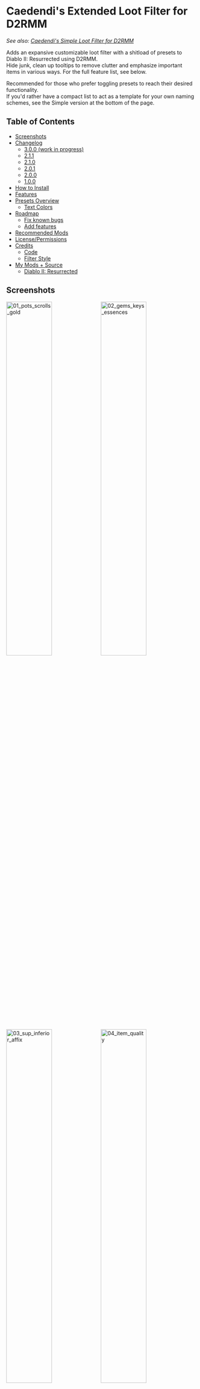 # Caedendi's Extended Loot Filter for D2RMM

_See also: [Caedendi's Simple Loot Filter for D2RMM](https://github.com/Caedendi/D2RMM-Loot-Filter-Simple)_

Adds an expansive customizable loot filter with a shitload of presets to Diablo II: Resurrected using D2RMM. <br>
Hide junk, clean up tooltips to remove clutter and emphasize important items in various ways. For the full feature list, see below.

Recommended for those who prefer toggling presets to reach their desired functionality. <br>
If you'd rather have a compact list to act as a template for your own naming schemes, see the Simple version at the bottom of the page.

## Table of Contents

- [Screenshots](#screenshots)
- [Changelog](#changelog)
  - [3.0.0 (work in progress)](#300-work-in-progress)
  - [2.1.1](#211)
  - [2.1.0](#210)
  - [2.0.1](#201)
  - [2.0.0](#200)
  - [1.0.0](#100)
- [How to Install](#how-to-install)
- [Features](#features)
- [Presets Overview](#presets-overview)
  - [Text Colors](#text-colors)
- [Roadmap](#roadmap)
  - [Fix known bugs](#fix-known-bugs)
  - [Add features](#add-features)
- [Recommended Mods](#recommended-mods)
- [License/Permissions](#licensepermissions)
- [Credits](#credits)
  - [Code](#code)
  - [Filter Style](#filter-style)
- [My Mods + Source](#my-mods--source)
  - [Diablo II: Resurrected](#diablo-ii-resurrected)


## Screenshots

<p float="left">
  <img src="https://i.imgur.com/mxQB5wx.png" alt="01_pots_scrolls_gold" width="49%">
  <img src="https://i.imgur.com/63Oygn8.png" alt="02_gems_keys_essences" width="49%">
</p>

<p float="left">
  <img src="https://i.imgur.com/AU2d8Hy.png" alt="03_sup_inferior_affix" width="49%">
  <img src="https://i.imgur.com/8mu49cv.png" alt="04_item_quality" width="49%">
</p>

<p float="left">
  <img src="https://i.imgur.com/8g9brig.png" alt="05_runes_numbers" width="49%">
  <img src="https://i.imgur.com/AK8NfuC.png" alt="06_runes_highlights" width="49%">
</p>

<p float="left">
  <img src="https://i.imgur.com/QvtWvmw.png" alt="07_runes_alternate" width="49%">
  <img src="https://i.imgur.com/0dLY9NC.png" alt="08_jewelry" width="49%">
</p>

<p float="left">
  <img src="https://i.imgur.com/MS1cNK1.png" alt="09_act3_quest_items" width="49%">
  <img src="https://i.imgur.com/v7zYs7q.png" alt="10_facet_sunder_alternate" width="49%">
</p>


## Changelog

### 3.0.0 (work in progress)

- Introducing Drop Sounds! Configure new sound effects for when select item types drop so you'll never miss a drop again!
- For those running custom filter options: all colors have been renamed to more standardized names (see [/docs/colors.md](https://github.com/Caedendi/D2RMM-Loot-Filter-Extended/blob/master/Docs/colors.md) for details)
- Added multi-line tooltips! Enable for select items to increase the height of the tooltips of items on the ground and optionally add a purple "Pick Up" message above the name. If you prefer to have a big transparent box instead of highlight characters, enable highlighting and set the highlight character to _space_
- Added custom filter lists for weapons and armor that support _all_ base items! Search for _[CSTM-WEP]_ and _[CSTM-ARM]_ in the code and add whatever you like!
- Added option to customize the tooltip color for Ethereal items when on the ground (recommended: light teal)
- Added option to disable _all_ Light Pillars
- Added customization of the Gold amount color _(in addition to the existing suffix customization)_
- Added customization of the highlight color _(can now be set to colors other than tomato red)_
- Added customization of the alternate rune color scheme _(can now be set to colors other than dark violet)_
- Added _space_ as a highlight character option
- Split runes into 4 tiers, each of which you can individually enable/disable visibility, Light Pillars, Drop Sounds and big tooltips for
- Changed the Light Pillars setting for Quest Weapons from "exclude" to "include" 
- Mod settings have been overhauled. Delete your config.json to start from scratch to prevent issues.

### 2.1.1

- Fixed tooltip mods (broken since 2.0.0)

### 2.1.0

- Added option to disable light pillars for hidden items

### 2.0.1

- Removed light pillar support for circlets

### 2.0.0

- The mod settings menu is now divided into sections. Make sure to use D2RMM 1.4.6 or higher!
- Fixed high rune numbers incorrectly being highlighted in red when number is enabled and highlighting is disabled
- Fixed half of the quest items not having highlighting patterns
- Fixed the cube window's title being all messy when highlighting quest items is enabled by adding an option to exclude the cube
- Fixed Hell Forge Hammer incorrectly displaying as "Hellforge Hammer" when highlighting is enabled
- Fixed some gem names not being filtered correctly
- Fixed bugged support for charms and added highlighting of id'd uniques
- Removed bugged support for jewels, rings and amulets as they can't be fixed
- Changed Small/Full Rejuvenation Potion name from +SRP/+FRP to +RPS/+RPF
- Improved highlight patterns
- Added highlighting to Rainbow Facets
- Added built-in ilvl support and fixed indentation being all messy for highlighted items when ilvl is enabled
- Added built-in short superior/inferior prefixes mod
- Added built-in item quality (normal/exceptional/elite) tags
- Added built-in expanded light pillar support (for a lot more item types than currently available in other mods)
- Added alternate color schemes for runes, facets and sunder charms
- Added customization of the highlight character (can now be set to characters other than *)
- Custom sections in the code are now pre-filled with examples, making it more intuitive for those who want to add their own custom naming

### 1.0.0

First official release!


## How to Install

- Download and install [D2RMM](https://www.nexusmods.com/diablo2resurrected/mods/169), then run it.
- Download and extract this mod folder to /D2RMM/mods/.
- See D2RMM instructions on how to configure and enable.
- Play the game!


## Features

For a full list of features, see [Presets Overview](#presets-overview) below.
  
- **Customize to your liking:**
  - Alter or hide each item type to your preference using the presets in the D2RMM settings.
  - Shorten or hide junk.
  - Emphasize the good/important stuff (runes, flawless gems, essences, uber keys/organs, quest items, etc).
- **Completely optional:** 
  - Disabling everything means no modding will be applied.
- **Integrated mods:**
  - Show the item level on all items that have one.
  - Shorten superior/inferior prefixes to + and -.
  - Show the item quality (normal/exceptional/elite) on all equipment with short (n), (x) and (e) tags.
  - Shine light pillars on those special drops! Mod functionality expanded to support runes, rings/amulets, gems, jewels, quest items and endgame items.
- **Apply your own custom naming schemes**:
  - Set the item type to "Custom", open the mod.js file in Notepad or VSCodium and add your personalized naming schemes on the lines mentioned in the item type's setting description.
  - To hide an item, change its name to HIDDEN (without quotes). The value of HIDDEN (amount of spaces) can be changed in the D2RMM settings.
  - Don't forget to reload and apply in D2RMM!
- **Item tooltip customization:**
  - Modify the size and background opacity of the tooltip for items on the ground and in the inventory.


## Presets Overview

|          Section           |                Setting                 | Default | Options                                                         |
|:--------------------------:|:--------------------------------------:|:-------:|:----------------------------------------------------------------|
|      **Gold & Runes**      |            **Gold: Color**             |         | No change                                                       |
|                            |                                        |         | All gold                                                        |
|                            |                                        |         | Gold G                                                          |
|                            |                                        |    x    | White amount, gold suffix                                       |
|                            |                                        |         | Gold amount, white suffix                                       |
|                            |                                        |         | Custom                                                          |
|                            |            **Gold: Suffix**            |         | No change                                                       |
|                            |                                        |    x    | G                                                               |
|                            |                                        |         | Hide suffix                                                     |
|                            |                                        |         | Custom                                                          |
|                            |               **Runes**                |         | No change                                                       |
|                            |                                        |    x    | Add rune numbers + highlights + remove affix                    |
|                            |                                        |         | Add rune numbers + highlights                                   |
|                            |                                        |         | Add rune numbers + remove affix                                 |
|                            |                                        |         | Add highlights + remove affix                                   |
|                            |                                        |         | Add rune numbers                                                |
|                            |                                        |         | Add highlights                                                  |
|                            |                                        |         | Remove affix                                                    |
|                            |                                        |         | Custom                                                          |
|                            |          **Show Runes: Low**           |   On    | On/Off                                                          |
|                            |        **Show Runes: Low-Mid**         |   On    | On/Off                                                          |
|                            |          **Show Runes: Mid**           |   On    | On/Off                                                          |
|                            |          **Show Runes: High**          |   On    | On/Off                                                          |
|          **Junk**          |          **Healing Potions**           |         | No change                                                       |
|                            |                                        |    x    | All                                                             |
|                            |                                        |         | Hide lvl 3                                                      |
|                            |                                        |         | Hide lvl 4                                                      |
|                            |                                        |         | Hide lvl 3 + small rejuvs                                       |
|                            |                                        |         | Hide lvl 4 + small rejuvs                                       |
|                            |                                        |         | Show only rejuvs                                                |
|                            |                                        |         | Show only full rejuvs                                           |
|                            |                                        |         | Hide all                                                        |
|                            |                                        |         | Custom                                                          |
|                            |            **Buff Potions**            |         | No change                                                       |
|                            |                                        |    x    | All                                                             |
|                            |                                        |         | Hide                                                            |
|                            |                                        |         | Custom                                                          |
|                            |          **Throwing Potions**          |         | No change                                                       |
|                            |                                        |    x    | All                                                             |
|                            |                                        |         | Hide                                                            |
|                            |                                        |         | Custom                                                          |
|                            |          **Scrolls & Tomes**           |         | No change                                                       |
|                            |                                        |    x    | All                                                             |
|                            |                                        |         | Hide scrolls                                                    |
|                            |                                        |         | Custom                                                          |
|                            |           **Arrows & Bolts**           |         | No change                                                       |
|                            |                                        |    x    | Highlight                                                       |
|                            |                                        |         | Hide                                                            |
|                            |                                        |         | Custom                                                          |
|                            |                **Keys**                |    x    | No change                                                       |
|                            |                                        |         | Hide                                                            |
|                            |                                        |         | Custom                                                          |
|        **Jewelry**         |                **Gems**                |         | No change                                                       |
|                            |                                        |    x    | Highlight all                                                   |
|                            |                                        |         | Highlight, show only flawless & perfect                         |
|                            |                                        |         | Highlight, show only perfect                                    |
|                            |                                        |         | Hide all                                                        |
|                            |                                        |         | Custom                                                          |
|                            |               **Jewels**               |         | No change                                                       |
|                            |                                        |    x    | Highlight Facets                                                |
|                            |                                        |         | Custom                                                          |
|                            |               **Charms**               |         | No change                                                       |
|                            |                                        |    x    | Highlight all                                                   |
|                            |                                        |         | Highlight unique charms only                                    |
|                            |                                        |         | Highlight non-unique charms only                                |
|                            |                                        |         | Custom                                                          |
|    **Quest & Endgame**     |            **Quest items**             |         | No change                                                       |
|                            |                                        |         | Highlight                                                       |
|                            |                                        |    x    | Highlight, exclude Cube                                         |
|                            |                                        |         | Custom                                                          |
|                            |           **Endgame Items**            |         | No change                                                       |
|                            |                                        |    x    | Highlight                                                       |
|                            |                                        |         | Highlight, exclude Standard of Heroes                           |
|                            |                                        |         | Highlight, hide Standard of Heroes                              |
|                            |                                        |         | Custom                                                          |
|    **Weapons & Armor**     |      **Use Custom Weapon Filter**      |   Off   | On/Off                                                          |
|                            |      **Use Custom Armor Filter**       |   Off   | On/Off                                                          |
| **Item Stats & Modifiers** |             **Item Level**             |         | No change                                                       |
|                            |                                        |    x    | Enable, fix indentation                                         |
|                            |                                        |         | Enable                                                          |
|                            |            **Item Quality**            |    x    | No change                                                       |
|                            |                                        |         | Suffix, parentheses                                             |
|                            |                                        |         | Suffix, square brackets                                         |
|                            |                                        |         | Prefix, parentheses                                             |
|                            |                                        |         | Prefix, square brackets                                         |
|                            |                                        |         | Custom                                                          |
|                            |  **Short Superior/Inferior Prefixes**  |         | No change                                                       |
|                            |                                        |    x    | Enable                                                          |
|                            |                                        |         | Enable, gray inferior items                                     |
|                            |                                        |         | Custom                                                          |
|                            |    **Ethereal Items Tooltip Color**    |    x    | No change                                                       |
|                            |                                        |         | Beige                                                           |
|                            |                                        |         | Black                                                           |
|                            |                                        |         | Dark Green                                                      |
|                            |                                        |         | Green                                                           |
|                            |                                        |         | Light Blue                                                      |
|                            |                                        |         | Light Gray                                                      |
|                            |                                        |         | Light Purple                                                    |
|                            |                                        |         | Light Red                                                       |
|                            |                                        |         | Light Teal                                                      |
|                            |                                        |         | Red                                                             |
|                            |                                        |         | Very Light Gray                                                 |
|                            |                                        |         | White                                                           |
|                            |                                        |         | Custom                                                          |
|     **Light Pillars**      |               **Enable**               |   On    | On/Off                                                          |
|                            |      **Disable for Hidden Items**      |   On    | On/Off                                                          |
|                            |             **Runes: Low**             |   On    | On/Off                                                          |
|                            |           **Runes: Low-Mid**           |   On    | On/Off                                                          |
|                            |             **Runes: Mid**             |   On    | On/Off                                                          |
|                            |            **Runes: High**             |   On    | On/Off                                                          |
|                            |          **Rings & Amulets**           |   On    | On/Off                                                          |
|                            |           **Gems & Jewels**            |   On    | On/Off                                                          |
|                            |               **Charms**               |   On    | On/Off                                                          |
|                            |            **Quest: Items**            |   On    | On/Off                                                          |
|                            |           **Quest: Weapons**           |   On    | On/Off                                                          |
|                            |              **Essences**              |   On    | On/Off                                                          |
|                            |        **Token of Absolution**         |   On    | On/Off                                                          |
|                            |          **Pandemonium Keys**          |   On    | On/Off                                                          |
|                            |         **Pandemonium Organs**         |   On    | On/Off                                                          |
|                            |         **Standard of Heroes**         |   On    | On/Off                                                          |
|      **Drop Sounds**       |               **Enable**               |   On    | On/Off                                                          |
|                            |      **Disable for Hidden Items**      |   On    | On/Off                                                          |
|                            |             **Runes: Low**             |    x    | Default                                                         |
|                            |                                        |         | Hostile (PVP)                                                   |
|                            |                                        |         | Hell Forge Place                                                |
|                            |                                        |         | Hell Forge Smash                                                |
|                            |                                        |         | Cairn Stones Success                                            |
|                            |                                        |         | Town Portal Open                                                |
|                            |                                        |         | Quest Done                                                      |
|                            |                                        |         | Custom                                                          |
|                            |           **Runes: Low-Mid**           |         | See "Runes: Low" (default: Default)                             |
|                            |             **Runes: Mid**             |         | See "Runes: Low" (default: Hell Forge Place)                    |
|                            |            **Runes: High**             |         | See "Runes: Low" (default: Hell Forge Place)                    |
|                            |            **Quest Items**             |         | See "Runes: Low" (default: Hell Forge Smash)                    |
|                            |              **Essences**              |         | See "Runes: Low" (default: Default)                             |
|                            |        **Token of Absolution**         |         | See "Runes: Low" (default: Default)                             |
|                            |          **Pandemonium Keys**          |         | See "Runes: Low" (default: Hell Forge Smash)                    |
|                            |         **Pandemonium Organs**         |         | See "Runes: Low" (default: Hell Forge Smash)                    |
|                            |         **Standard of Heroes**         |         | See "Runes: Low" (default: Quest Done)                          |
|          **Misc**          |      **Alternate Color Schemes**       |         | No change                                                       |
|                            |                                        |         | Facets, Sunder Charms, Runes                                    |
|                            |                                        |    x    | Facets, Sunder Charms                                           |
|                            |                                        |         | Facets, Runes                                                   |
|                            |                                        |         | Sunder Charms, Runes                                            |
|                            |                                        |         | Facets                                                          |
|                            |                                        |         | Sunder Charms                                                   |
|                            |                                        |         | Runes                                                           |
|                            |        **Highlight Character**         |         | (space)                                                         |
|                            |                                        |    x    | \* (asterisk)                                                   |
|                            |                                        |         | = (equals)                                                      |
|                            |                                        |         | + (plus)                                                        |
|                            |                                        |         | - (hyphen/dash/minus)                                           |
|                            |                                        |         | x (small letter x)                                              |
|                            |                                        |         | X (capital letter x)                                            |
|                            |                                        |         | o (small letter o)                                              |
|                            |                                        |         | O (capital letter o)                                            |
|                            |                                        |         | 0 (zero)                                                        |
|                            |                                        |         | ~ (tilde)                                                       |
|                            |                                        |         | ! (exclamation mark)                                            |
|                            |                                        |         | @ (at)                                                          |
|                            |                                        |         | # (number/pound/hash)                                           |
|                            |                                        |         | $ (dollar)                                                      |
|                            |                                        |         | % (percent)                                                     |
|                            |                                        |         | & (ampersand)                                                   |
|                            |                                        |         | Custom                                                          |
|                            |          **Highlight Color**           |         | <span style="color:rgb(255, 255, 255)">White</span>             |
|                            |                                        |         | <span style="color:rgb(241, 241, 241)">White Smoke</span>       |
|                            |                                        |         | <span style="color:rgb(107, 107, 107)">Dim Gray</span>          |
|                            |                                        |         | <span style="color:rgb(113, 113, 113)">Dimmer Gray</span>       |
|                            |                                        |         | <span style="color:rgb(  0,   0,   0)">Black</span>             |
|                            |                                        |         | <span style="color:rgb(255,   0,   0)">Red</span>               |
|                            |                                        |    x    | <span style="color:rgb(255,  85,  85)">Tomato</span>            |
|                            |                                        |         | <span style="color:rgb(211,  70,  70)">Crimson</span>           |
|                            |                                        |         | <span style="color:rgb(  0, 255,   0)">Lime</span>              |
|                            |                                        |         | <span style="color:rgb(  0, 252,   0)">Lime v2</span>           |
|                            |                                        |         | <span style="color:rgb(  0, 204,   0)">Lime Green</span>        |
|                            |                                        |         | <span style="color:rgb(  0, 135,   0)">Green</span>             |
|                            |                                        |         | <span style="color:rgb(  9, 171, 223)">Deep Sky Blue</span>     |
|                            |                                        |         | <span style="color:rgb(137, 201, 255)">Light Sky Blue</span>    |
|                            |                                        |         | <span style="color:rgb(175, 175, 255)">Medium Slate Blue</span> |
|                            |                                        |         | <span style="color:rgb(118, 118, 255)">Corn Flower Blue</span>  |
|                            |                                        |         | <span style="color:rgb(255, 255, 108)">Yellow</span>            |
|                            |                                        |         | <span style="color:rgb(255, 255, 125)">Light Yellow</span>      |
|                            |                                        |         | <span style="color:rgb(255, 173,   0)">Orange</span>            |
|                            |                                        |         | <span style="color:rgb(255, 135, 255)">Violet</span>            |
|                            |                                        |         | <span style="color:rgb(179,   0, 255)">Dark Violet</span>       |
|                            |                                        |         | <span style="color:rgb(203, 184, 126)">Tan</span>               |
|                            |                                        |         | <span style="color:rgb(211, 198, 132)">Tan v2</span>            |
|                            |                                        |         | <span style="color:rgb(239, 217, 148)">Wheat</span>             |
|                            |                                        |         | Custom                                                          |
|                            | **Highlight Color: Runes (alternate)** |         | See "Highlight Color" (default: Dark Violet)                    |
|                            |   **Tooltip width for hidden items**   |    0    | 0 - 25 spaces                                                   |
|      **Tooltip Mods**      |            **Tooltip mods**            |    x    | No change                                                       |
|                            |                                        |         | Opacity & Size                                                  |
|                            |                                        |         | Opactiy                                                         |
|                            |                                        |         | Size                                                            |
|                            |          **Tooltip: opacity**          |  0.75   | 0.00 - 1.00 (unmodded = 0.60)                                   |
|                            |         **Tooltip: font size**         |   33    | 20 - 50 (unmodded = 36)                                         |

### Text Colors

See [here](https://github.com/Caedendi/D2RMM-Loot-Filter-Extended/blob/master/Docs/colors.md) for an overview of all the colors in the game that I know of and their RGB decimal codes.


## Roadmap

- [ ] Multi-line tooltips:
  - [ ] whitespace only
  - [ ] highlight pattern + whitespace above/below
  - [ ] colored "Pick Up" text above item name
  - [ ] custom
- [ ] Drop Sounds extras:
  - [ ] LoD uniques: theme sounds 
    - [ ] anni: todo
    - [ ] torch: fireball/hell forge smash
    - [ ] Gheed's: gold drop
  - [ ] Sunder Charms: theme sounds (fireball, lightning, etc)


### Fix known bugs

- [x] Regular Ruby, Sapphire, Emerald and Diamond not working
- [x] Certain quest item customization not working
- [x] Enabling quest item highlighting screws up the Horadric Cube's displayed name when the cube menu is open.
- [x] Enabling jewelry turns crafted/rare/set/unique jewelry blue
- [x] Item name alignment out of place when [Show Item Level](https://www.nexusmods.com/diablo2resurrected/mods/174) is enabled
- [x] Tooltip mods not working


### Add features

- [x] Integrate [Show Item Level](https://www.nexusmods.com/diablo2resurrected/mods/174) by [olegbl](https://github.com/olegbl)
- [x] Integrate [Short Quality Prefixes for D2RMM](https://www.nexusmods.com/diablo2resurrected/mods/214) by [Jobus](https://www.nexusmods.com/diablo2resurrected/users/3107665)
- [x] Integrate [Show Item Quality for D2RMM](https://www.nexusmods.com/diablo2resurrected/mods/351) by [minseoksuh](https://www.nexusmods.com/diablo2resurrected/users/176581440)
- [x] Integrate [LightPillar for D2RMM](https://www.nexusmods.com/diablo2resurrected/mods/197) by [qhu91it](https://github.com/qhu91it) and [buzh](https://www.nexusmods.com/diablo2resurrected/users/2596633)
- [x] Rework alternate color schemes into optional setting as a drop-down menu
  - [x] Alternate color scheme for Facets (rainbow highlights)
  - [x] Alternate color scheme for Sunder Charms (element-colored highlights)
  - [x] Alternate color scheme for mid/high runes (purple names)
- [x] Only show Light Pillars on non-hidden items
- [x] Option to disable _all_ light pillars
- [x] Highlight color customization
- [x] Runes alternate color scheme customization
- [x] Split runes into 4 tiers for visibility, highlighting, light pillars and drop sounds
- [x] Invert light pillars for quest weapons option (exclude => include)
- [x] Rename colors to standardized names and document them better
- [x] Custom drop sounds
- [x] Gold mods (gold amount coloring + variations)
- [x] Ethereal tooltip customization
- [x] Custom weapon/armor filter list (as suggested by [Stealan88](https://www.nexusmods.com/diablo2resurrected/mods/361?tab=posts&jump_to_comment=128549685))


## Recommended Mods

In addition to this, I recommend you also use the following D2RMM mods:

| Mod                                                                                 |                                    Creator                                    | Notes                                                                                              |
|-------------------------------------------------------------------------------------|:-----------------------------------------------------------------------------:|----------------------------------------------------------------------------------------------------|
| [Disable Battle.net](https://github.com/olegbl/d2rmm.mods)                          |                      [olegbl](https://github.com/olegbl)                      | So you don't accidentally get yourself banned.                                                     |
| [Skip Videos](https://www.nexusmods.com/diablo2resurrected/mods/179)                | [Caedendi](https://www.nexusmods.com/diablo2resurrected/users/179695179) (me) | Disable launch intro videos and cinematic cutscenes when transitioning between acts.               |
| [Improved Potion Visibility](https://www.nexusmods.com/diablo2resurrected/mods/384) |   [MetalTxus](https://www.nexusmods.com/diablo2resurrected/users/18894694)    | Changes healing/mana potion sprites so it's easier to distinguish different potion levels.         |
| [UI Fixes](https://www.nexusmods.com/diablo2resurrected/mods/387)                   |   [MetalTxus](https://www.nexusmods.com/diablo2resurrected/users/18894694)    | Fixes the placement of a few item grids.                                                           |
| [Towns QoL Changes](https://www.nexusmods.com/diablo2resurrected/mods/310)          |  [night0wl117](https://www.nexusmods.com/diablo2resurrected/users/33697975)   | Move town starting points, TP locations and Cain's position in Act 5.                              |
| [Town Cast](https://www.nexusmods.com/diablo2resurrected/mods/183)                  |                      [olegbl](https://github.com/olegbl)                      | Teleport and buff in town. _(BREAKING: allows teleporting past Jerhyn during the Act 2 questline)_ |
| [Settings Font Fix](https://www.nexusmods.com/diablo2resurrected/mods/200)          |                      [olegbl](https://github.com/olegbl)                      | In case any mod touches __profilehd_ and screws up the font size in the settings menu.             |


## License/Permissions

This code is licensed under GPL. 

You are free to use and distribute all code in this mod, as long as you ask for permission (and permission is given), it stays open source, free of charge and all due credit is given. 

If you are trying to profit off this mod in any way, then you're a dick and forbidden from using this code.


## Credits

This loot filter mod is based on code from existing mods and inspired by existing styles. I have added code optimizations, a shit-ton of toggles, expanded some features and gave it my own personal flair and preference. <br>
Remnants of other people's codes remain, so I have tried to list the credits as accurately as I can. If you see any of your own code in this mod and it isn't credited, please send me a message.

Many thanks to:

### Code
- [salzgaard](https://www.nexusmods.com/diablo2resurrected/users/6397569) for his [Practical Item Filter for D2RMM](https://www.nexusmods.com/diablo2resurrected/mods/317), which acted as a base for this mod and the tooltip customization features.
- [olegbl](https://github.com/olegbl) for
  - Creating [D2RMM](https://www.nexusmods.com/diablo2resurrected/mods/169)
  - His [example mods](https://github.com/olegbl/d2rmm.mods) in general
  - His [Short Potion Names](https://www.nexusmods.com/diablo2resurrected/mods/177) mod for the list of colors
  - His [Show Item Level](https://www.nexusmods.com/diablo2resurrected/mods/174) mod, which I integrated
  - His [Custom Item Colors](https://www.nexusmods.com/diablo2resurrected/mods/190 ) mod, which I used for Ethereal tooltip customization
- [Jobus](https://www.nexusmods.com/diablo2resurrected/users/3107665) for his [Short Quality Prefixes for D2RMM](https://www.nexusmods.com/diablo2resurrected/mods/214) mod, which I integrated
- [minseoksuh](https://www.nexusmods.com/diablo2resurrected/users/176581440) for his [Show Item Quality for D2RMM](https://www.nexusmods.com/diablo2resurrected/mods/351) mod, which I integrated
- [seunggil](https://www.nexusmods.com/diablo2resurrected/users/3948946), [qhu91it](https://github.com/qhu91it) and [buzh](https://www.nexusmods.com/diablo2resurrected/users/2596633) for the [lightpillar](https://www.nexusmods.com/diablo2resurrected/mods/112) and [LightPillar for D2RMM](https://www.nexusmods.com/diablo2resurrected/mods/197) mods, which I integrated and expanded
- [AlexisEvo](https://github.com/AlexisEvo) and [flppyflip3](https://www.nexusmods.com/diablo2resurrected/users/8753980) for the idea of Drop Sounds, as displayed in [AlexisEvo's Loot Filter](https://github.com/AlexisEvo/d2r-loot-filter) and [flppyflip3's updated version](https://www.nexusmods.com/diablo2resurrected/mods/408).

### Filter Style
- [Path of Diablo filters](https://pathofdiablo.com/wiki/index.php?title=List_of_Loot_Filters) for removing all that clutter on Path of Diablo and inspiring me to create this loot filter for D2R.
  - Mainly [Darkgale](https://www.twitch.tv/darkgale)'s filter called [Filtergale](https://www.reddit.com/r/pathofdiablo/comments/i9hdw7/filtergale/) ([download](https://greendu.de/s/ZbDwHekAg3rmeRB/download?path=%2F&files=item.filter)) regarding styling.
- [Practical Item Filter for D2RMM](https://www.nexusmods.com/diablo2resurrected/mods/317)
- [Cbraqz](https://www.nexusmods.com/diablo2resurrected/users/3106975)'s [D2R Simple Loot Filter](https://www.nexusmods.com/diablo2resurrected/mods/54) mod for giving me an idea on how to fix highlighting charms without removing rarity coloring


## My Mods + Source

### Diablo II: Resurrected ###

| Nexus Mods Page                                                                                    | Source                                                           |
|:---------------------------------------------------------------------------------------------------|:-----------------------------------------------------------------|
| [Caedendi's Extended Loot Filter for D2RMM](https://www.nexusmods.com/diablo2resurrected/mods/361) | [GitHub](https://github.com/Caedendi/D2RMM-Loot-Filter-Extended) |
| [Caedendi's Simple Loot Filter for D2RMM](https://www.nexusmods.com/diablo2resurrected/mods/360)   | [GitHub](https://github.com/Caedendi/D2RMM-Loot-Filter-Simple)   |
| [Skip Videos for D2RMM](https://www.nexusmods.com/diablo2resurrected/mods/397)                     | [GitHub](https://github.com/Caedendi/D2RMM-Skip-Videos)          |
